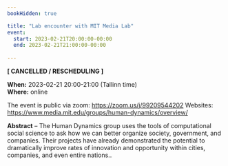 ```yaml
---
bookHidden: true

title: "Lab encounter with MIT Media Lab"
event:
  start: 2023-02-21T20:00:00-00:00
  end: 2023-02-21T21:00:00-00:00
  
---
```


**[ CANCELLED / RESCHEDULING ]**

**When:** 2023-02-21 20:00-21:00 (Tallinn time)   
**Where:** online 

The event is public via zoom: https://zoom.us/j/99209544202
Websites:
https://www.media.mit.edu/groups/human-dynamics/overview/


<!--more-->
**Abstract** – The Human Dynamics group uses the tools of computational social science to ask how we can better organize society, government, and companies. Their projects have already demonstrated the potential to dramatically improve rates of innovation and opportunity within cities, companies, and even entire nations..

